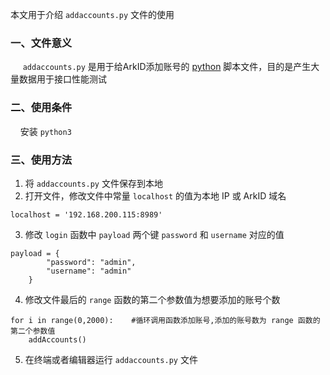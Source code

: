 本文用于介绍 `addaccounts.py` 文件的使用                     
### 一、文件意义                   
&nbsp;&nbsp;&nbsp;&nbsp; `addaccounts.py` 是用于给ArkID添加账号的 [python](https://www.python.org/) 脚本文件，目的是产生大量数据用于接口性能测试        
### 二、使用条件      
&nbsp;&nbsp;&nbsp;&nbsp;安装 `python3`     
### 三、使用方法      
1. 将 `addaccounts.py` 文件保存到本地    
2. 打开文件，修改文件中常量 `localhost` 的值为本地 IP 或 ArkID 域名
```
localhost = '192.168.200.115:8989'
```  
3. 修改 `login` 函数中 `payload` 两个键 `password` 和 `username` 对应的值             
```
payload = {
        "password": "admin",
        "username": "admin"
    }
```
4. 修改文件最后的 `range` 函数的第二个参数值为想要添加的账号个数    
```
for i in range(0,2000):    #循环调用函数添加账号,添加的账号数为 range 函数的第二个参数值
    addAccounts()
```       
5. 在终端或者编辑器运行 `addaccounts.py` 文件

